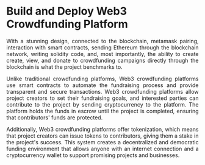 # Build and Deploy Web3 Crowdfunding Platform</h1>

<p align="justify">With a stunning design, connected to the blockchain, metamask pairing, interaction with smart contracts, sending Ethereum through the blockchain network, writing solidity code, and, most importantly, the ability to create create, view, and donate to crowdfunding campaigns directly through the blockchain is what the project benchmarks to.

<p align="justify">Unlike traditional crowdfunding platforms, Web3 crowdfunding platforms use smart contracts to automate the fundraising process and provide transparent and secure transactions. Web3 crowdfunding platforms allow project creators to set their fundraising goals, and interested parties can contribute to the project by sending cryptocurrency to the platform. The platform holds the funds in escrow until the project is completed, ensuring that contributors' funds are protected.
<p align="justify">Additionally, Web3 crowdfunding platforms offer tokenization, which means that project creators can issue tokens to contributors, giving them a stake in the project's success. This system creates a decentralized and democratic funding environment that allows anyone with an internet connection and a cryptocurrency wallet to support promising projects and businesses.
